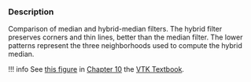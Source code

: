 ### Description

Comparison of median and hybrid-median filters. The hybrid filter preserves corners and thin lines, better than the median filter. The lower patterns represent the three neighborhoods used to compute the hybrid median.

!!! info
    See [this figure](../../../VTKBook/10Chapter10/#Figure%2010-4) in [Chapter 10](../../../VTKBook/10Chapter10) the [VTK Textbook](../../../VTKBook/01Chapter1).
